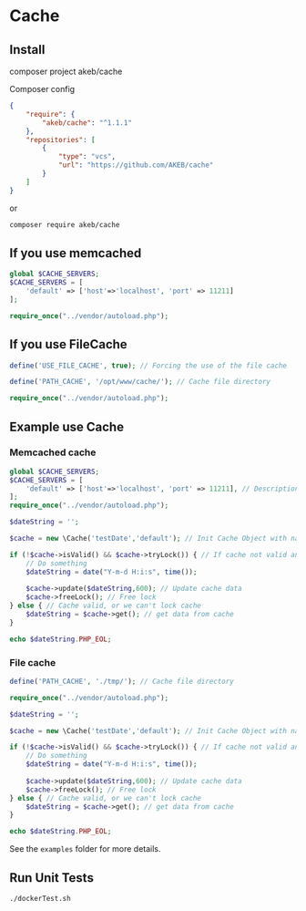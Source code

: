 # Cache

## Install

composer project akeb/cache

Composer config

```json
{
    "require": {
        "akeb/cache": "^1.1.1"
    },
    "repositories": [
        {
            "type": "vcs",
            "url": "https://github.com/AKEB/cache"
        }
    ]
}
```

or

```bash
composer require akeb/cache
```

## If you use memcached

```php
global $CACHE_SERVERS;
$CACHE_SERVERS = [
    'default' => ['host'=>'localhost', 'port' => 11211]
];

require_once("../vendor/autoload.php");
```

## If you use FileCache

```php
define('USE_FILE_CACHE', true); // Forcing the use of the file cache

define('PATH_CACHE', '/opt/www/cache/'); // Cache file directory

require_once("../vendor/autoload.php");
```

## Example use Cache

### Memcached cache

```php
global $CACHE_SERVERS;
$CACHE_SERVERS = [
    'default' => ['host'=>'localhost', 'port' => 11211], // Description memcached servers
];
require_once("../vendor/autoload.php");

$dateString = '';

$cache = new \Cache('testDate','default'); // Init Cache Object with name "testDate"

if (!$cache->isValid() && $cache->tryLock()) { // If cache not valid and we can lock cache
    // Do something
    $dateString = date("Y-m-d H:i:s", time());
    
    $cache->update($dateString,600); // Update cache data
    $cache->freeLock(); // Free lock
} else { // Cache valid, or we can't lock cache 
    $dateString = $cache->get(); // get data from cache
}

echo $dateString.PHP_EOL;
```

### File cache

```php
define('PATH_CACHE', './tmp/'); // Cache file directory

require_once("../vendor/autoload.php");

$dateString = '';

$cache = new \Cache('testDate','default'); // Init Cache Object with name "testDate"

if (!$cache->isValid() && $cache->tryLock()) { // If cache not valid and we can lock cache
    // Do something
    $dateString = date("Y-m-d H:i:s", time());
    
    $cache->update($dateString,600); // Update cache data
    $cache->freeLock(); // Free lock
} else { // Cache valid, or we can't lock cache 
    $dateString = $cache->get(); // get data from cache
}

echo $dateString.PHP_EOL;
```

See the `examples` folder for more details.

## Run Unit Tests

```bash
./dockerTest.sh
```
